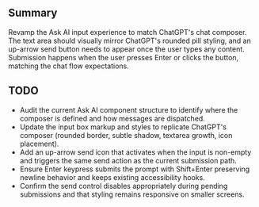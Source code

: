 ## Summary

Revamp the Ask AI input experience to match ChatGPT's chat composer. The text area should visually mirror ChatGPT's rounded pill styling, and an up-arrow send button needs to appear once the user types any content. Submission happens when the user presses Enter or clicks the button, matching the chat flow expectations.

## TODO

- Audit the current Ask AI component structure to identify where the composer is defined and how messages are dispatched.
- Update the input box markup and styles to replicate ChatGPT's composer (rounded border, subtle shadow, textarea growth, icon placement).
- Add an up-arrow send icon that activates when the input is non-empty and triggers the same send action as the current submission path.
- Ensure Enter keypress submits the prompt with Shift+Enter preserving newline behavior and keeps existing accessibility hooks.
- Confirm the send control disables appropriately during pending submissions and that styling remains responsive on smaller screens.
